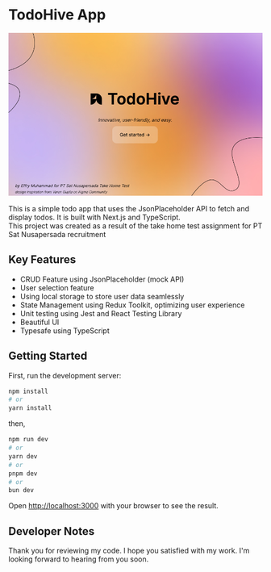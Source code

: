 # TodoHive App

![Home App](doc/home.png)

This is a simple todo app that uses the JsonPlaceholder API to fetch and display todos. It is built with Next.js and TypeScript.
<br>
This project was created as a result of the take home test assignment for PT Sat Nusapersada recruitment

## Key Features
- CRUD Feature using JsonPlaceholder (mock API)
- User selection feature
- Using local storage to store user data seamlessly
- State Management using Redux Toolkit, optimizing user experience
- Unit testing using Jest and React Testing Library
- Beautiful UI
- Typesafe using TypeScript

## Getting Started

First, run the development server:

```bash
npm install
# or
yarn install
```

then,

```bash
npm run dev
# or
yarn dev
# or
pnpm dev
# or
bun dev
```

Open [http://localhost:3000](http://localhost:3000) with your browser to see the result.


## Developer Notes
Thank you for reviewing my code. I hope you satisfied with my work. I'm looking forward to hearing from you soon.
